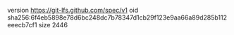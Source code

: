 version https://git-lfs.github.com/spec/v1
oid sha256:6f4eb5898e78d6bc248dc7b78347d1cb29f123e9aa66a89d285b112eeecb7cf1
size 2446
